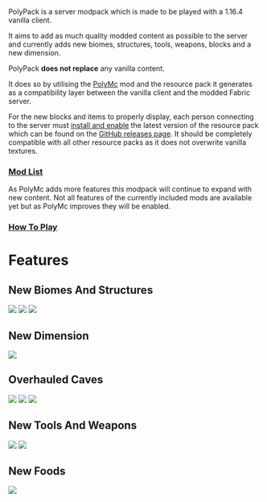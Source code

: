 PolyPack is a server modpack which is made to be played with a 1.16.4 vanilla client.

It aims to add as much quality modded content as possible to the server and currently adds new biomes, structures, tools, weapons, blocks and a new dimension.

PolyPack **does not replace** any vanilla content.

It does so by utilising the [PolyMc](https://github.com/TheEpicBlock/PolyMc) mod and the resource pack it generates as a compatibility layer between the vanilla client and the modded Fabric server.

For the new blocks and items to properly display, each person connecting to the server must [install and enable](https://minecraft.gamepedia.com/Tutorials/Loading_a_resource_pack) the latest version of the resource pack which can be found on the [GitHub releases page](https://github.com/TrueCP6/PolyPack/releases). It should be completely compatible with all other resource packs as it does not overwrite vanilla textures.

### [Mod List](https://github.com/TrueCP6/PolyPack/wiki/Mod-list)
As PolyMc adds more features this modpack will continue to expand with new content. Not all features of the currently included mods are available yet but as PolyMc improves they will be enabled.

### [How To Play](https://github.com/TrueCP6/PolyPack/wiki/How-To-Use)

# Features
## New Biomes And Structures
![](https://i.imgur.com/CebL22s.jpeg)
![](https://i.imgur.com/urvFdBT.jpeg)
![](https://i.imgur.com/driGKXk.png)

## New Dimension
![](https://i.imgur.com/DvYlADh.jpg)

## Overhauled Caves
![](https://i.imgur.com/U1cCvfV.png)
![](https://i.imgur.com/xhueu4B.jpeg)
![](https://i.imgur.com/Cj9K8j3.png)

## New Tools And Weapons
![](https://i.imgur.com/kiLRLmP.png)
![](https://i.imgur.com/d3gbpH9.png)

## New Foods
![](https://i.imgur.com/DIIujBG.png)